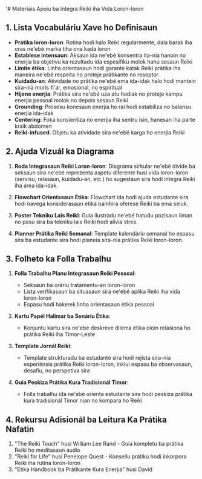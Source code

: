 '# Materiais Apoiu ba Integra Reiki iha Vida Loron-loron

## 1. Lista Vocabuláriu Xave ho Definisaun

- **Prátika loron-loron**: Rotina hodi halo Reiki regularmente, dala barak iha oras ne'ebé marka tiha ona kada loron
- **Establese intensaun**: Aksaun ida ne'ebé konsentra ita-nia hanoin no enerjia ba objetivu ka rezultadu ida espesífiku molok hahu sesaun Reiki
- **Limite étika**: Linha orientasaun hodi garante katak Reiki prátika iha maneira ne'ebé respeita no proteje prátikante no reseptor
- **Kuidadu-an**: Atividade no prátika ne'ebé ema ida-idak halo hodi mantein sira-nia moris fi'ar, emosional, no espiritual
- **Hijene enerjia**: Prátika sira ne'ebé uza atu hadiak no proteje kampu enerjia pessoal molok no depois sesaun Reiki
- **Grounding**: Prosesu konesaun enerjia ho rai hodi estabiliza no balansu enerjia ida-idak
- **Centering**: Foka konsientiza no enerjia iha sentru isin, hanesan iha parte kraik abdomen
- **Reiki-infused**: Objetu ka atividade sira ne'ebé karga ho enerjia Reiki

## 2. Ajuda Vizuál ka Diagrama

1. **Roda Integrasaun Reiki Loron-loron**: Diagrama sirkular ne'ebé divide ba seksaun sira ne'ebé reprezenta aspetu diferente husi vida loron-loron (servisu, relasaun, kuidadu-an, etc.) ho sugestaun sira hodi integra Reiki iha área ida-idak.

2. **Flowchart Orientasaun Étika**: Flowchart ida hodi ajuda estudante sira hodi navega konsiderasaun étika bainhira oferese Reiki ba ema seluk.

3. **Poster Tekniku Lais Reiki**: Guia ilustradu ne'ebé hatudu pozisaun liman no pasu sira ba tekniku lais Reiki hodi alivia stres.

4. **Planner Prátika Reiki Semanal**: Template kalendáriu semanal ho espasu sira ba estudante sira hodi planeia sira-nia prátika Reiki loron-loron.

## 3. Folheto ka Folla Trabalhu

1. **Folla Trabalhu Planu Integrasaun Reiki Pessoal**:
   - Seksaun ba oráriu tratamentu-an loron-loron
   - Lista verifikasaun ba situasaun sira ne'ebé aplika Reiki iha vida loron-loron
   - Espasu hodi hakerek linha orientasaun étika pessoal

2. **Kartu Papél Halimar ba Senáriu Étika**:
   - Konjuntu kartu sira ne'ebé deskreve dilema étika oioin relasiona ho prátika Reiki iha Timor-Leste

3. **Template Jornál Reiki**:
   - Template strukturadu ba estudante sira hodi rejista sira-nia esperiénsia prátika Reiki loron-loron, inklui espasu ba observasaun, desafiu, no perspetiva sira

4. **Guia Peskiza Prátika Kura Tradisionál Timor**:
   - Folla trabalhu ida ne'ebé orienta estudante sira hodi peskiza prátika kura tradisionál Timor nian no kompara ho Reiki

## 4. Rekursu Adisionál ba Leitura Ka Prátika Nafatin

1. "The Reiki Touch" husi William Lee Rand - Guia kompletu ba prátika Reiki ho meditasaun áudio
2. "Reiki for Life" husi Penelope Quest - Konsellu prátiku hodi inkorpora Reiki iha rutina loron-loron
3. "Étika Handbook ba Prátikante Kura Enerjia" husi David